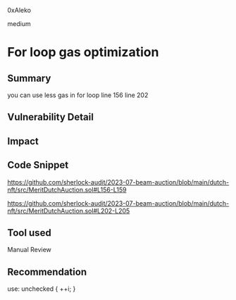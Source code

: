 0xAleko

medium

# For loop gas optimization

## Summary
you can use less gas in for loop
line 156
line 202
## Vulnerability Detail

## Impact

## Code Snippet
https://github.com/sherlock-audit/2023-07-beam-auction/blob/main/dutch-nft/src/MeritDutchAuction.sol#L156-L159

https://github.com/sherlock-audit/2023-07-beam-auction/blob/main/dutch-nft/src/MeritDutchAuction.sol#L202-L205

## Tool used

Manual Review

## Recommendation
use: 
unchecked {
     ++i;
}
